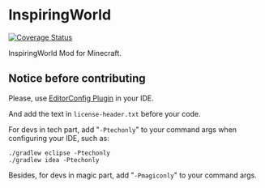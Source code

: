 # InspiringWorld

[![Coverage Status](https://coveralls.io/repos/github/InfinityStudio/InspiringWorld/badge.svg?branch=master)](https://coveralls.io/github/InfinityStudio/InspiringWorld?branch=master)

InspiringWorld Mod for Minecraft.

## Notice before contributing

Please, use [EditorConfig Plugin](http://editorconfig.org/#download) in your IDE.

And add the text in ```license-header.txt``` before your code.

For devs in tech part, add "`-Ptechonly`" to your command args when configuring your IDE, such as:

```
./gradlew eclipse -Ptechonly
./gradlew idea -Ptechonly
```

Besides, for devs in magic part, add "`-Pmagiconly`" to your command args. 

